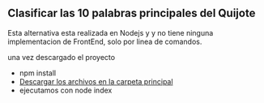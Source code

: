 ## Clasificar las 10 palabras principales del Quijote

Esta alternativa esta realizada en Nodejs y y no tiene ninguna implementacion
de FrontEnd, solo por linea de comandos.

una vez descargado el proyecto

- npm install
- [Descargar los archivos en la carpeta principal](https://drive.google.com/drive/folders/198bwiLPmNS5OsCT1Z8oF5WgevIRWbPiz?usp=sharing)
- ejecutamos con node index